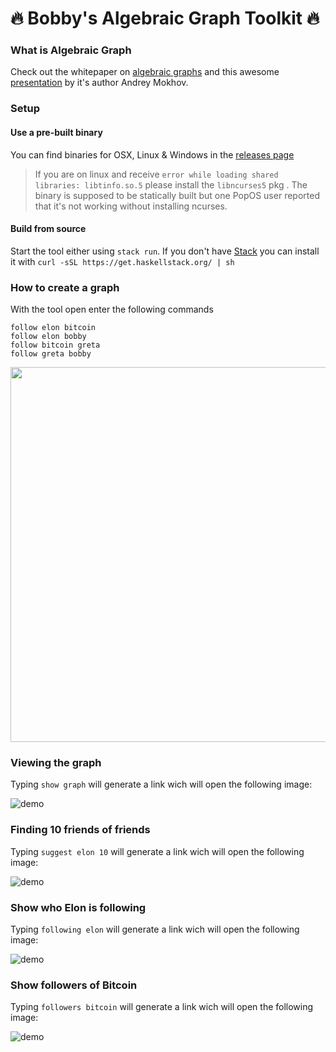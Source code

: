 # 🔥 Bobby's Algebraic Graph Toolkit 🔥

### What is Algebraic Graph

Check out the whitepaper on [algebraic graphs](https://github.com/snowleopard/alga-paper/releases/download/final/algebraic-graphs.pdf) and this awesome [presentation](https://www.youtube.com/watch?v=EdQGLewU-8k) by it's author Andrey Mokhov.

### Setup

#### Use a pre-built binary

You can find binaries for OSX, Linux & Windows in the [releases page](https://github.com/bobymicroby/boby-alga-toolkit/releases)

> If you are on linux and receive `error while loading shared libraries: libtinfo.so.5`
> please install  the `libncurses5` pkg  . The binary is supposed to be statically built
> but one PopOS user reported that it's not working without installing ncurses.


#### Build from source

Start the tool either using `stack run`. If you don't have [Stack](https://docs.haskellstack.org/en/stable/install_and_upgrade/) you can install it with `curl -sSL https://get.haskellstack.org/ | sh`





### How to create a graph

With the tool open enter the following commands 

```
follow elon bitcoin
follow elon bobby
follow bitcoin greta
follow greta bobby
```

<img src="assets/building-the-graph.svg" width="600" >



### Viewing the graph

Typing `show graph` will generate a link wich will open the
following image:

![demo](assets/graph.svg)



### Finding 10 friends of friends

Typing `suggest elon 10` will generate a link wich will open the
following image:

![demo](assets/suggest.svg)


### Show who Elon is following 

Typing `following elon` will generate a link wich will open the
following image:

![demo](assets/following.svg)


### Show followers of Bitcoin

Typing `followers bitcoin` will generate a link wich will open the
following image:

![demo](assets/followers.svg)

